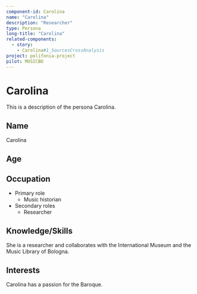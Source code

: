 ```yaml
---
component-id: Carolina
name: "Carolina"
description: "Researcher"
type: Persona
long-title: "Carolina"
related-components:
  - story:
    - Carolina#1_SourcesCrossAnalysis
project: polifonia-project
pilot: MUSICBO
---
```


# Carolina

This is a description of the persona Carolina.

## Name
Carolina 

## Age


## Occupation
- Primary role
  - Music historian
- Secondary roles
  - Researcher

## Knowledge/Skills
She is a researcher and collaborates with the International Museum and the Music Library of Bologna.

## Interests
Carolina has a passion for the Baroque.

